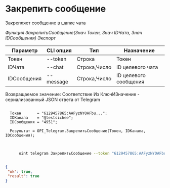 ﻿---
sidebar_position: 4
---

# Закрепить сообщение
 Закрепляет сообщение в шапке чата


*Функция ЗакрепитьСообщение(Знач Токен, Знач IDЧата, Знач IDСообщения) Экспорт*

  | Параметр | CLI опция | Тип | Назначение |
  |-|-|-|-|
  | Токен | --token | Строка | Токен |
  | IDЧата | --chat | Строка,Число | ID целевого чата |
  | IDСообщения | --message | Строка,Число | ID целевого сообщения |

  
  Возвращаемое значение:   Соответствие Из КлючИЗначение - сериализованный JSON ответа от Telegram

```bsl title="Пример кода"
	
  Токен       = "6129457865:AAFyzNYOAFbu...";
  IDКанала    = "@testsichee";
  IDСообщения = "4951";
  
  Результат = OPI_Telegram.ЗакрепитьСообщение(Токен, IDКанала, IDСообщения);
	
```

```sh title="Пример команды CLI"
    
      oint telegram ЗакрепитьСообщение --token "6129457865:AAFyzNYOAFbu..." --chat %chat% --message "4951"

```


```json title="Результат"

{
 "ok": true,
 "result": true
}

```
